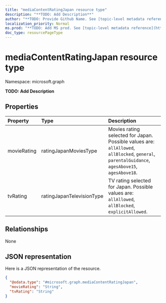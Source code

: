 ```yaml
---
title: "mediaContentRatingJapan resource type"
description: "**TODO: Add Description**"
author: "**TODO: Provide Github Name. See [topic-level metadata reference](https://msgo.azurewebsites.net/add/document/guidelines/metadata.html#topic-level-metadata)**"
localization_priority: Normal
ms.prod: "**TODO: Add MS prod. See [topic-level metadata reference](https://msgo.azurewebsites.net/add/document/guidelines/metadata.html#topic-level-metadata)**"
doc_type: resourcePageType
---
```


# mediaContentRatingJapan resource type


Namespace: microsoft.graph

**TODO: Add Description**

## Properties
|Property|Type|Description|
|:---|:---|:---|
|movieRating|ratingJapanMoviesType|Movies rating selected for Japan. Possible values are: `allAllowed`, `allBlocked`, `general`, `parentalGuidance`, `agesAbove15`, `agesAbove18`.|
|tvRating|ratingJapanTelevisionType|TV rating selected for Japan. Possible values are: `allAllowed`, `allBlocked`, `explicitAllowed`.|

## Relationships
None

## JSON representation
Here is a JSON representation of the resource.
<!-- {
  "blockType": "resource",
  "@odata.type": "microsoft.graph.mediaContentRatingJapan"
}
-->
``` json
{
  "@odata.type": "#microsoft.graph.mediaContentRatingJapan",
  "movieRating": "String",
  "tvRating": "String"
}
```

